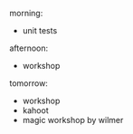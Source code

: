 morning:
- unit tests

afternoon:
- workshop

tomorrow:
- workshop
- kahoot
- magic workshop by wilmer
